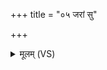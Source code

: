 +++
title = "०५ जरां सु"

+++
<details><summary>मूलम् (VS)</summary>

ज॒रां सु ग॑च्छ॒ परि॑ धत्स्व॒ वासो॒ भवा॑ गृष्टी॒नाम॑भिशस्ति॒पा उ॑। श॒तं च॒ जीव॑ श॒रदः॑ पुरू॒ची रा॒यश्च॒ पोष॑मुप॒संव्य॑यस्व ॥
</details>